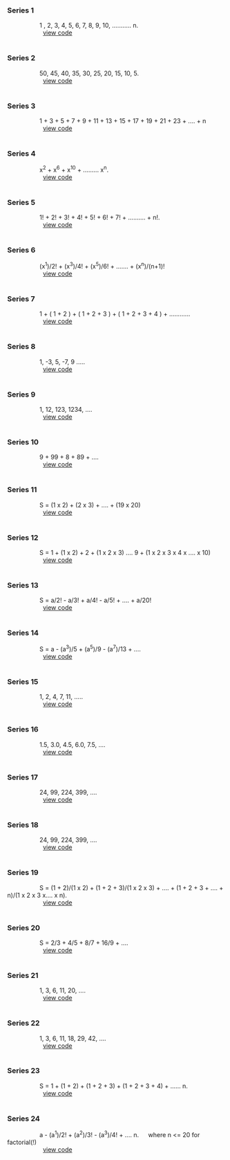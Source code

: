 ### Series 1
$~~~~~~~~~~~~~~~~~~$ 1 , 2, 3, 4, 5, 6, 7, 8, 9, 10, ........... n. <br> &emsp; &emsp; &emsp; &emsp; &ensp; [view code](https://github.com/RishabhSinghal04/C_Solved_Problems/blob/main/03%20Iteration%20Through%20Loops/Series%20Programs/Series_01.c)
<br></br>

### Series 2
$~~~~~~~~~~~~~~~~~~$ 50, 45, 40, 35, 30, 25, 20, 15, 10, 5. <br> &emsp; &emsp; &emsp; &emsp; &ensp; [view code](https://github.com/RishabhSinghal04/C_Solved_Problems/blob/main/03%20Iteration%20Through%20Loops/Series%20Programs/Series_02.c)
<br></br>

### Series 3
$~~~~~~~~~~~~~~~~~~$ 1 + 3 + 5 + 7 + 9 + 11 + 13 + 15 + 17 + 19 + 21 + 23 + .... + n  <br> &emsp; &emsp; &emsp; &emsp; &ensp; [view code](https://github.com/RishabhSinghal04/C_Solved_Problems/blob/main/03%20Iteration%20Through%20Loops/Series%20Programs/Series_03.c)
<br></br>

### Series 4
$~~~~~~~~~~~~~~~~~~$ x<sup>2</sup> + x<sup>6</sup> + x<sup>10</sup> + ......... x<sup>n</sup>. <br> &emsp; &emsp; &emsp; &emsp; &ensp; [view code](https://github.com/RishabhSinghal04/C_Solved_Problems/blob/main/03%20Iteration%20Through%20Loops/Series%20Programs/Series_04.c)
<br></br>

### Series 5
$~~~~~~~~~~~~~~~~~~$ 1! + 2! + 3! + 4! + 5! + 6! + 7! + .......... + n!. <br> &emsp; &emsp; &emsp; &emsp; &ensp; [view code](https://github.com/RishabhSinghal04/C_Solved_Problems/blob/main/03%20Iteration%20Through%20Loops/Series%20Programs/Series_05.c)
<br></br>

### Series 6
$~~~~~~~~~~~~~~~~~~$ (x<sup>1</sup>)/2! + (x<sup>3</sup>)/4! + (x<sup>5</sup>)/6! + ....... + (x<sup>n</sup>)/(n+1)! <br> &emsp; &emsp; &emsp; &emsp; &ensp; [view code](https://github.com/RishabhSinghal04/C_Solved_Problems/blob/main/03%20Iteration%20Through%20Loops/Series%20Programs/Series_06.c)
<br></br>

### Series 7
$~~~~~~~~~~~~~~~~~~$ 1 + ( 1 + 2 ) + ( 1 + 2 + 3 ) + ( 1 + 2 + 3 + 4 ) + ............ <br> &emsp; &emsp; &emsp; &emsp; &ensp; [view code](https://github.com/RishabhSinghal04/C_Solved_Problems/blob/main/03%20Iteration%20Through%20Loops/Series%20Programs/Series_07.c)
<br></br>

### Series 8
$~~~~~~~~~~~~~~~~~~$ 1, -3, 5, -7, 9 .....  <br> &emsp; &emsp; &emsp; &emsp; &ensp; [view code](https://github.com/RishabhSinghal04/C_Solved_Problems/blob/main/03%20Iteration%20Through%20Loops/Series%20Programs/Series_08.c)
<br></br>

### Series 9
$~~~~~~~~~~~~~~~~~~$ 1, 12, 123, 1234, ....  <br> &emsp; &emsp; &emsp; &emsp; &ensp; [view code](https://github.com/RishabhSinghal04/C_Solved_Problems/blob/main/03%20Iteration%20Through%20Loops/Series%20Programs/Series_09.c)
<br></br>

### Series 10
$~~~~~~~~~~~~~~~~~~$ 9 + 99 + 8 + 89 + ....  <br> &emsp; &emsp; &emsp; &emsp; &ensp; [view code](https://github.com/RishabhSinghal04/C_Solved_Problems/blob/main/03%20Iteration%20Through%20Loops/Series%20Programs/Series_10.c)
<br></br>

### Series 11
$~~~~~~~~~~~~~~~~~~$ S = (1 x 2) + (2 x 3) + .... + (19 x 20)  <br> &emsp; &emsp; &emsp; &emsp; &ensp; [view code](https://github.com/RishabhSinghal04/C_Solved_Problems/blob/main/03%20Iteration%20Through%20Loops/Series%20Programs/Series_11.c)
<br></br>

### Series 12
$~~~~~~~~~~~~~~~~~~$ S = 1 + (1 x 2) + 2 + (1 x 2 x 3) .... 9 + (1 x 2 x 3 x 4 x .... x 10)  <br> &emsp; &emsp; &emsp; &emsp; &ensp; [view code](https://github.com/RishabhSinghal04/C_Solved_Problems/blob/main/03%20Iteration%20Through%20Loops/Series%20Programs/Series_12.c)
<br></br>

### Series 13
$~~~~~~~~~~~~~~~~~~$ S = a/2! - a/3! + a/4! - a/5! + .... + a/20!  <br> &emsp; &emsp; &emsp; &emsp; &ensp; [view code](https://github.com/RishabhSinghal04/C_Solved_Problems/blob/main/03%20Iteration%20Through%20Loops/Series%20Programs/Series_13.c)
<br></br>

### Series 14
$~~~~~~~~~~~~~~~~~~$ S = a - (a<sup>3</sup>)/5 + (a<sup>5</sup>)/9 - (a<sup>7</sup>)/13 + ....  <br> &emsp; &emsp; &emsp; &emsp; &ensp; [view code](https://github.com/RishabhSinghal04/C_Solved_Problems/blob/main/03%20Iteration%20Through%20Loops/Series%20Programs/Series_14.c)
<br></br>

### Series 15
$~~~~~~~~~~~~~~~~~~$ 1, 2, 4, 7, 11, .....  <br> &emsp; &emsp; &emsp; &emsp; &ensp; [view code](https://github.com/RishabhSinghal04/C_Solved_Problems/blob/main/03%20Iteration%20Through%20Loops/Series%20Programs/Series_15.c)
<br></br>

### Series 16
$~~~~~~~~~~~~~~~~~~$ 1.5, 3.0, 4.5, 6.0, 7.5, ....  <br> &emsp; &emsp; &emsp; &emsp; &ensp; [view code](https://github.com/RishabhSinghal04/C_Solved_Problems/blob/main/03%20Iteration%20Through%20Loops/Series%20Programs/Series_16.c)
<br></br>

### Series 17
$~~~~~~~~~~~~~~~~~~$ 24, 99, 224, 399, ....  <br> &emsp; &emsp; &emsp; &emsp; &ensp; [view code](https://github.com/RishabhSinghal04/C_Solved_Problems/blob/main/03%20Iteration%20Through%20Loops/Series%20Programs/Series_17.c)
<br></br>

### Series 18
$~~~~~~~~~~~~~~~~~~$ 24, 99, 224, 399, ....  <br> &emsp; &emsp; &emsp; &emsp; &ensp; [view code](https://github.com/RishabhSinghal04/C_Solved_Problems/blob/main/03%20Iteration%20Through%20Loops/Series%20Programs/Series_18.c)
<br></br>

### Series 19
$~~~~~~~~~~~~~~~~~~$ S = (1 + 2)/(1 x 2) + (1 + 2 + 3)/(1 x 2 x 3) + .... + (1 + 2 + 3 + .... + n)/(1 x 2 x 3 x.... x n).  <br> &emsp; &emsp; &emsp; &emsp; &ensp; [view code](https://github.com/RishabhSinghal04/C_Solved_Problems/blob/main/03%20Iteration%20Through%20Loops/Series%20Programs/Series_19.c)
<br></br>

### Series 20
$~~~~~~~~~~~~~~~~~~$ S = 2/3 + 4/5 + 8/7 + 16/9 + ....  <br> &emsp; &emsp; &emsp; &emsp; &ensp; [view code](https://github.com/RishabhSinghal04/C_Solved_Problems/blob/main/03%20Iteration%20Through%20Loops/Series%20Programs/Series_20.c)
<br></br>

### Series 21
$~~~~~~~~~~~~~~~~~~$ 1, 3, 6, 11, 20, ....  <br> &emsp; &emsp; &emsp; &emsp; &ensp; [view code](https://github.com/RishabhSinghal04/C_Solved_Problems/blob/main/03%20Iteration%20Through%20Loops/Series%20Programs/Series_21.c)
<br></br>

### Series 22
$~~~~~~~~~~~~~~~~~~$ 1, 3, 6, 11, 18, 29, 42, .... <br> &emsp; &emsp; &emsp; &emsp; &ensp;  [view code](https://github.com/RishabhSinghal04/C_Solved_Problems/blob/main/03%20Iteration%20Through%20Loops/Series%20Programs/Series_22.c)
<br></br>

### Series 23
$~~~~~~~~~~~~~~~~~~$ S = 1 + (1 + 2) + (1 + 2 + 3) + (1 + 2 + 3 + 4) + ...... n.  <br> &emsp; &emsp; &emsp; &emsp; &ensp; [view code](https://github.com/RishabhSinghal04/C_Solved_Problems/blob/main/03%20Iteration%20Through%20Loops/Series%20Programs/Series_23.c)
<br></br>

### Series 24
$~~~~~~~~~~~~~~~~~~$ a - (a<sup>1</sup>)/2! + (a<sup>2</sup>)/3! - (a<sup>3</sup>)/4! + ....  n. &emsp; where n <= 20 for factorial(!)  <br> &emsp; &emsp; &emsp; &emsp; &ensp; [view code](https://github.com/RishabhSinghal04/C_Solved_Problems/blob/main/03%20Iteration%20Through%20Loops/Series%20Programs/Series_24.c)